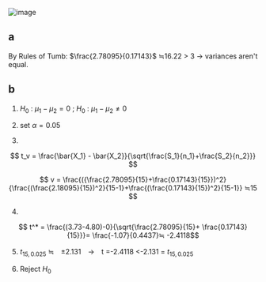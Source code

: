 ![image](https://github.com/user-attachments/assets/d85bdf0a-e11a-426f-94e6-084f8167bf4d)

## a

By Rules of Tumb: $\frac{2.78095}{0.17143}$ ≒16.22 > 3 → variances aren't equal.


## b

1. $H_0$ : $\mu_1 - \mu_2 =0$ ; $H_0$ : $\mu_1 - \mu_2 ≠0$
2. set $\alpha = 0.05$
   
3.
$$
t_v = \frac{\bar{X_1} - \bar{X_2}}{\sqrt{\frac{S_1}{n_1}+\frac{S_2}{n_2}}}
$$

$$
v = \frac{({\frac{2.78095}{15}+\frac{0.17143}{15}})^2}{\frac{(\frac{2.18095}{15})^2}{15-1}+\frac{(\frac{0.17143}{15})^2}{15-1}} ≒15
$$

4.
$$
t^* = \frac{(3.73-4.80)-0}{\sqrt{\frac{2.78095}{15}+ \frac{0.17143}{15}}}= \frac{-1.07}{0.4437}≒ -2.4118$$

5. $t_{15,0.025}$ ≒　±2.131　→　t =-2.4118 <-2.131 = $t_{15,0.025}$

6. Reject $H_0$
